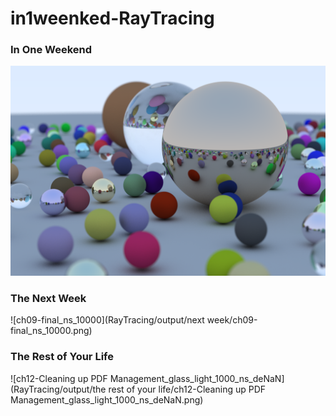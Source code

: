 # in1weenked-RayTracing



### In One Weekend

![ch12-Final Scene-big](RayTracing/output/one%20week/ch12-Final%20Scene_ns_500.png)

### The Next Week
![ch09-final_ns_10000](RayTracing/output/next week/ch09-final_ns_10000.png)


### The Rest of Your Life
![ch12-Cleaning up PDF Management_glass_light_1000_ns_deNaN](RayTracing/output/the rest of your life/ch12-Cleaning up PDF Management_glass_light_1000_ns_deNaN.png)
